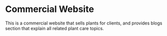 # Commercial Website
This is a commercial website that sells plants for clients, and provides blogs section that explain all related plant care topics.
